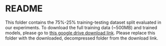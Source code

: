 # README

This folder contains the 75%-25% training-testing dataset split evaluated in our experiments. To download the full training data (~500MB) and trained models, please go to [this google drive download link](https://drive.google.com/file/d/1ehb6NvemKqQE8_Fk0DbF3B2shq36bEG2/view?usp=sharing). Please replace this folder with the downloaded, decompressed folder from the download link. 

